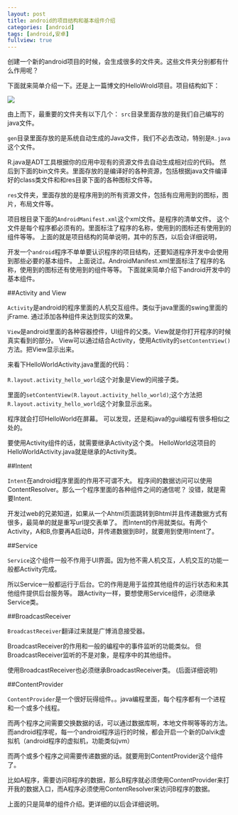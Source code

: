 ```yaml
---
layout: post
title: android的项目结构和基本组件介绍
categories: [android]
tags: [android,安卓]
fullview: true
---
```


创建一个新的android项目的时候，会生成很多的文件夹。这些文件夹分别都有什么作用呢？

下面就来简单介绍一下。还是上一篇博文的HelloWrold项目。项目结构如下：

![](http://gulup.github.io/public/img/20120630/1.png)

由上而下，最重要的文件夹有以下几个：
`src`目录里面存放的是我们自己编写的java文件。

`gen`目录里面存放的是系统自动生成的Java文件，我们不必去改动，特别是`R.java`这个文件。

R.java是ADT工具根据你的应用中现有的资源文件去自动生成相对应的代码。
然后到下面的bin文件夹。里面存放的是编译好的各种资源，包括根据java文件编译好的class类文件和和res目录下面的各种图标文件等。

`res`文件夹，里面存放的是程序用到的所有资源文件，包括有应用用到的图标，图片，布局文件等。

<!-- more -->

项目根目录下面的`AndroidManifest.xml`这个xml文件。是程序的清单文件。
这个文件是每个程序都必须有的。里面标注了程序的名称，使用到的图标还有使用到的组件等等。
上面的就是项目结构的简单说明，其中的东西，以后会详细说明，

开发一个`android`程序不单单要认识程序的项目结构，还要知道程序开发中会使用到那些必要的基本组件。
上面说过。AndroidManifest.xml里面标注了程序的名称，使用到的图标还有使用到的组件等等。
下面就来简单介绍下android开发中的基本组件。

##Activity and View

`Activity`是android的程序里面的人机交互组件。类似于java里面的swing里面的jFrame.
通过添加各种组件来达到现实的效果。

`View`是android里面的各种容器控件，UI组件的父类。View就是你打开程序的时候真实看到的部分。
View可以通过结合Activity，使用Activity的`setContentView()`方法。把View显示出来。

来看下HelloWorldActivity.java里面的代码：

<script src="https://gist.github.com/gulup/f891334525f5f87e715f.js"></script>

`R.layout.activity_hello_world`这个对象是View的间接子类。

里面的`setContentView(R.layout.activity_hello_world)`;这个方法把`R.layout.activity_hello_world`这个对象显示出来。

程序就会打印HelloWorld在屏幕。
可以发现，还是和java的gui编程有很多相似之处的。

要使用Activity组件的话，就需要继承Activity这个类。
HelloWorld这项目的HelloWorldActivity.java就是继承的Activity类。

##Intent

`Intent`在android程序里面的作用不可谓不大。
程序间的数据访问可以使用ContentResolver。那么一个程序里面的各种组件之间的通信呢？
没错，就是需要Intent.

开发过web的兄弟知道，如果从一个Ahtml页面跳转到Bhtml并且传递数据方式有很多，最简单的就是重写url提交表单了。
而Intent的作用就类似。有两个Activity，A和B,你要再A启动B，并传递数据到B时，就要用到使用Intent了。

##Service

`Service`这个组件一般不作用于UI界面。因为他不需人机交互，人机交互的功能一般都Activity完成。

所以Service一般都运行于后台。它的作用是用于监控其他组件的运行状态和未其他组件提供后台服务等。
跟Activity一样，要想使用Service组件，必须继承Service类。

##BroadcastReceiver

`BroadcastReceiver`翻译过来就是广博消息接受器。

BroadcastReceiver的作用和一般的编程中的事件监听的功能类似。
但BroadcastReceiver监听的不是对象，是程序中的其他组件。

使用BroadcastReceiver也必须继承BroadcastReceiver类。
(后面详细说明)

##ContentProvider

`ContentProvider`是一个很好玩得组件。。java编程里面，每个程序都有一个进程和一个或多个线程。

而两个程序之间需要交换数据的话，可以通过数据库啊，本地文件啊等等的方法。
而android程序呢，每一个android程序运行的时候，都会开启一个新的Dalvik虚拟机（android程序的虚拟机，功能类似jvm）

而两个或多个程序之间需要传递数据的话。就要用到ContentProvider这个组件了。

比如A程序，需要访问B程序的数据，那么B程序就必须使用ContentProvider来打开我的数据入口，而A程序必须使用ContentResolver来访问B程序的数据。

上面的只是简单的组件介绍。更详细的以后会详细说明。

